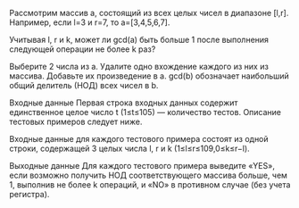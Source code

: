 ﻿Рассмотрим массив a, состоящий из всех целых чисел в диапазоне [l,r]. Например, если l=3 и r=7, то a=[3,4,5,6,7].

Учитывая l, r и k, может ли gcd(a) быть больше 1 после выполнения следующей операции не более k раз?

Выберите 2 числа из a.
Удалите одно вхождение каждого из них из массива.
Добавьте их произведение в a.
gcd(b) обозначает наибольший общий делитель (НОД) всех чисел в b.

Входные данные
Первая строка входных данных содержит единственное целое число t (1≤t≤105) — количество тестов. Описание тестовых примеров следует ниже.

Входные данные для каждого тестового примера состоят из одной строки, содержащей 3 целых числа l, r и k (1≤l≤r≤109,0≤k≤r−l).

Выходные данные
Для каждого тестового примера выведите «YES», если возможно получить НОД соответствующего массива больше, чем 1, выполнив не более k операций, и «NO» в противном случае (без учета регистра).